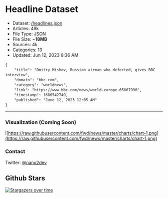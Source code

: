 # Headline Dataset

- Dataset: [/headlines.json](https://raw.githubusercontent.com/fwd/news/master/headlines.json) 
- Articles: 49k
- File Type: JSON
- File Size: ~**18MB**
- Sources: 4k
- Categories: 13
- Updated: Jun 12, 2023 6:36 AM

```
{
    "title": "Dmitry Mishov, Russian airman who defected, gives BBC interview",
    "domain": "bbc.com",
    "category": "worldnews",
    "link": "https://www.bbc.com/news/world-europe-65867990",
    "timestamp": 1686542749,
    "published": "June 12, 2023 12:05 AM"
}
```

---

### Visualization (Coming Soon)

![https://raw.githubusercontent.com/fwd/news/master/charts/chart-1.png](https://raw.githubusercontent.com/fwd/news/master/charts/chart-1.png)

### Contact 

Twitter: [@nano2dev](https://twitter.com/nano2dev)

## Github Stars

[![Stargazers over time](https://starchart.cc/fwd/news.svg)](https://starchart.cc/fwd/news)

